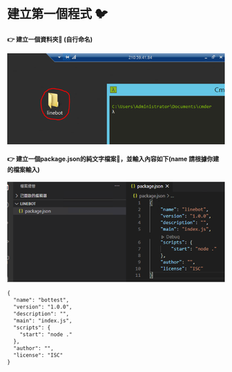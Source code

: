 # 建立第一個程式 🐦

#### 👉 建立一個資料夾📁 \(自行命名\)

![](.gitbook/assets/image%20%2812%29.png)

#### 👉 建立一個package.json的純文字檔案📄，並輸入內容如下\(name 請根據你建的檔案輸入\)

![](.gitbook/assets/image%20%2813%29.png)

```text
{
  "name": "bottest",
  "version": "1.0.0",
  "description": "",
  "main": "index.js",
  "scripts": {
    "start": "node ."
  },
  "author": "",
  "license": "ISC"
}
```

